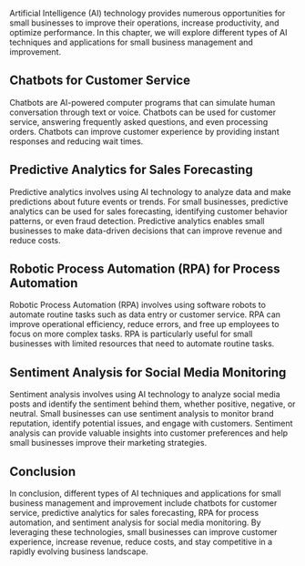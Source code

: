 
Artificial Intelligence (AI) technology provides numerous opportunities for small businesses to improve their operations, increase productivity, and optimize performance. In this chapter, we will explore different types of AI techniques and applications for small business management and improvement.

Chatbots for Customer Service
-----------------------------

Chatbots are AI-powered computer programs that can simulate human conversation through text or voice. Chatbots can be used for customer service, answering frequently asked questions, and even processing orders. Chatbots can improve customer experience by providing instant responses and reducing wait times.

Predictive Analytics for Sales Forecasting
------------------------------------------

Predictive analytics involves using AI technology to analyze data and make predictions about future events or trends. For small businesses, predictive analytics can be used for sales forecasting, identifying customer behavior patterns, or even fraud detection. Predictive analytics enables small businesses to make data-driven decisions that can improve revenue and reduce costs.

Robotic Process Automation (RPA) for Process Automation
-------------------------------------------------------

Robotic Process Automation (RPA) involves using software robots to automate routine tasks such as data entry or customer service. RPA can improve operational efficiency, reduce errors, and free up employees to focus on more complex tasks. RPA is particularly useful for small businesses with limited resources that need to automate routine tasks.

Sentiment Analysis for Social Media Monitoring
----------------------------------------------

Sentiment analysis involves using AI technology to analyze social media posts and identify the sentiment behind them, whether positive, negative, or neutral. Small businesses can use sentiment analysis to monitor brand reputation, identify potential issues, and engage with customers. Sentiment analysis can provide valuable insights into customer preferences and help small businesses improve their marketing strategies.

Conclusion
----------

In conclusion, different types of AI techniques and applications for small business management and improvement include chatbots for customer service, predictive analytics for sales forecasting, RPA for process automation, and sentiment analysis for social media monitoring. By leveraging these technologies, small businesses can improve customer experience, increase revenue, reduce costs, and stay competitive in a rapidly evolving business landscape.
